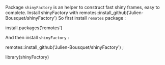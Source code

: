 Package `shinyFactory` is an helper to construct fast shiny frames, easy to complete.
Install shinyFactory with remotes::install_github('Julien-Bousquet/shinyFactory')
So first install `remotes` package :

  install.packages('remotes')

And then install `shinyFactory` : 

  remotes::install_github('Julien-Bousquet/shinyFactory') ; 
  
  library(shinyFactory)
  

